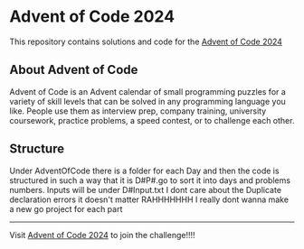 # Advent of Code 2024

This repository contains solutions and code for the [Advent of Code 2024](https://adventofcode.com/2024)

## About Advent of Code
Advent of Code is an Advent calendar of small programming puzzles for a variety of skill levels that can be solved in any programming language you like. People use them as interview prep, company training, university coursework, practice problems, a speed contest, or to challenge each other.

## Structure
Under AdventOfCode there is a folder for each Day and then the code is structured in such a way that it is D#P#.go to sort it into days and problems numbers.
Inputs will be under D#Input.txt
I dont care about the Duplicate declaration errors it doesn't matter RAHHHHHHH I really dont wanna make a new go project for each part

---

Visit [Advent of Code 2024](https://adventofcode.com/2024) to join the challenge!!!!
